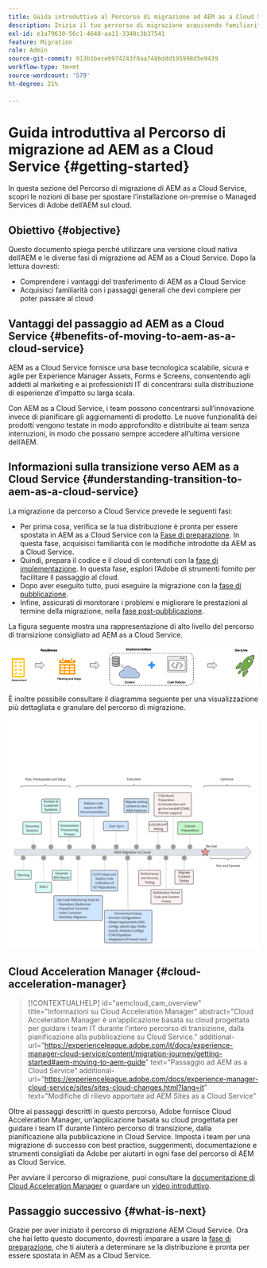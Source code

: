 ```yaml
---
title: Guida introduttiva al Percorso di migrazione ad AEM as a Cloud Service
description: Inizia il tuo percorso di migrazione acquisendo familiarità con le nozioni di base sul passaggio ad AEM as a Cloud Service
exl-id: e1a79630-56c1-4648-aa11-3348c3b37541
feature: Migration
role: Admin
source-git-commit: 913b1beceb974243f0aa7486ddd195998d5e9439
workflow-type: tm+mt
source-wordcount: '579'
ht-degree: 21%

---
```


# Guida introduttiva al Percorso di migrazione ad AEM as a Cloud Service {#getting-started}

In questa sezione del Percorso di migrazione di AEM as a Cloud Service, scopri le nozioni di base per spostare l’installazione on-premise o Managed Services di Adobe dell’AEM sul cloud.

## Obiettivo {#objective}

Questo documento spiega perché utilizzare una versione cloud nativa dell’AEM e le diverse fasi di migrazione ad AEM as a Cloud Service. Dopo la lettura dovresti:

* Comprendere i vantaggi del trasferimento di AEM as a Cloud Service
* Acquisisci familiarità con i passaggi generali che devi compiere per poter passare al cloud

## Vantaggi del passaggio ad AEM as a Cloud Service {#benefits-of-moving-to-aem-as-a-cloud-service}

AEM as a Cloud Service fornisce una base tecnologica scalabile, sicura e agile per Experience Manager Assets, Forms e Screens, consentendo agli addetti al marketing e ai professionisti IT di concentrarsi sulla distribuzione di esperienze d’impatto su larga scala.

Con AEM as a Cloud Service, i team possono concentrarsi sull’innovazione invece di pianificare gli aggiornamenti di prodotto. Le nuove funzionalità dei prodotti vengono testate in modo approfondito e distribuite ai team senza interruzioni, in modo che possano sempre accedere all’ultima versione dell’AEM.

## Informazioni sulla transizione verso AEM as a Cloud Service {#understanding-transition-to-aem-as-a-cloud-service}

La migrazione da percorso a Cloud Service prevede le seguenti fasi:

* Per prima cosa, verifica se la tua distribuzione è pronta per essere spostata in AEM as a Cloud Service con la [Fase di preparazione](/help/journey-migration/readiness.md). In questa fase, acquisisci familiarità con le modifiche introdotte da AEM as a Cloud Service.
* Quindi, prepara il codice e il cloud di contenuti con la [fase di implementazione](/help/journey-migration/implementation.md). In questa fase, esplori l’Adobe di strumenti fornito per facilitare il passaggio al cloud.
* Dopo aver eseguito tutto, puoi eseguire la migrazione con la [fase di pubblicazione](/help/journey-migration/go-live.md).
* Infine, assicurati di monitorare i problemi e migliorare le prestazioni al termine della migrazione, nella [fase post-pubblicazione](/help/journey-migration/post-go-live.md).

La figura seguente mostra una rappresentazione di alto livello del percorso di transizione consigliato ad AEM as a Cloud Service.

![Rappresentazione di alto livello del percorso di transizione consigliato ad AEM as a Cloud Service](/help/journey-migration/assets/move-aemcloud-process.png)

È inoltre possibile consultare il diagramma seguente per una visualizzazione più dettagliata e granulare del percorso di migrazione.

![Visualizzazione dettagliata e granulare del percorso di migrazione](/help/journey-migration/assets/migration-process.png)

## Cloud Acceleration Manager {#cloud-acceleration-manager}

>[!CONTEXTUALHELP]
>id="aemcloud_cam_overview"
>title="Informazioni su Cloud Acceleration Manager"
>abstract="Cloud Acceleration Manager è un’applicazione basata su cloud progettata per guidare i team IT durante l’intero percorso di transizione, dalla pianificazione alla pubblicazione su Cloud Service."
>additional-url="https://experienceleague.adobe.com/it/docs/experience-manager-cloud-service/content/migration-journey/getting-started#aem-moving-to-aem-guide" text="Passaggio ad AEM as a Cloud Service"
>additional-url="https://experienceleague.adobe.com/docs/experience-manager-cloud-service/sites/sites-cloud-changes.html?lang=it" text="Modifiche di rilievo apportate ad AEM Sites as a Cloud Service"

Oltre ai passaggi descritti in questo percorso, Adobe fornisce Cloud Acceleration Manager, un’applicazione basata su cloud progettata per guidare i team IT durante l’intero percorso di transizione, dalla pianificazione alla pubblicazione in Cloud Service. Imposta i team per una migrazione di successo con best practice, suggerimenti, documentazione e strumenti consigliati da Adobe per aiutarti in ogni fase del percorso di AEM as Cloud Service.

Per avviare il percorso di migrazione, puoi consultare la [documentazione di Cloud Acceleration Manager](/help/journey-migration/cloud-acceleration-manager/using-cam/getting-started-cam.md) o guardare un [video introduttivo](https://experienceleague.adobe.com/?launch=ExperienceManager-A-1-2021.1.migration&amp;recommended=ExperienceManager-A-1-2021.1.migration&amp;lang=en#dashboard/learning).

## Passaggio successivo {#what-is-next}

Grazie per aver iniziato il percorso di migrazione AEM Cloud Service. Ora che hai letto questo documento, dovresti imparare a usare la [fase di preparazione](/help/journey-migration/readiness.md), che ti aiuterà a determinare se la distribuzione è pronta per essere spostata in AEM as a Cloud Service.
